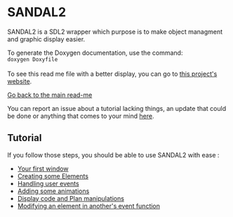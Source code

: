 # SANDAL2

SANDAL2 is a SDL2 wrapper which purpose is to make object managment and
graphic display easier.  

To generate the Doxygen documentation, use the command:  
`doxygen Doxyfile`  
<br/>
To see this read me file with a better display, you can go to [this project's
website](https://klevh.github.io/SANDAL2/).
  
[Go back to the main read-me](../README.md)

  
You can report an issue about a tutorial lacking things, an update that could be done or anything that comes to your mind [here](https://github.com/Klevh/SANDAL2/issues/new).

## Tutorial

If you follow those steps, you should be able to use SANDAL2 with ease :
* [Your first window](beginning.md)
* [Creating some Elements](element.md)
* [Handling user events](events.md)
* [Adding some animations](animations.md)
* [Display code and Plan manipulations](dc_plan.md)
* [Modifying an element in another's event function](element_to_element.md)